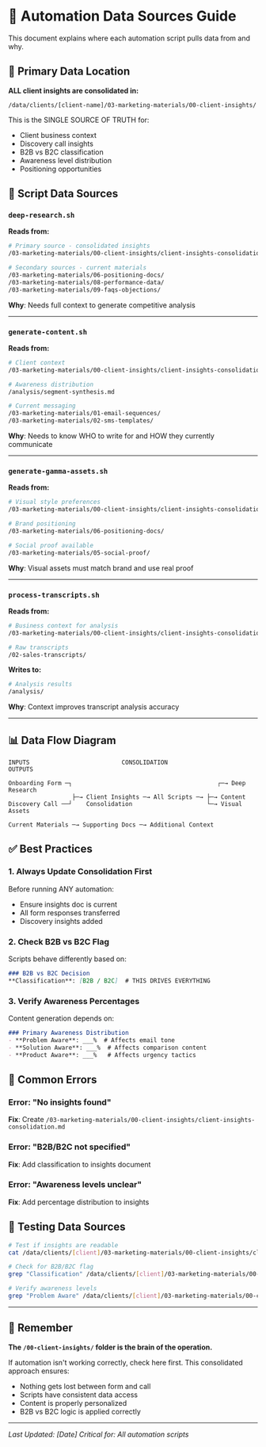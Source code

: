 # 🤖 Automation Data Sources Guide

This document explains where each automation script pulls data from and why.

## 📍 Primary Data Location

**ALL client insights are consolidated in:**
```
/data/clients/[client-name]/03-marketing-materials/00-client-insights/
```

This is the SINGLE SOURCE OF TRUTH for:
- Client business context
- Discovery call insights  
- B2B vs B2C classification
- Awareness level distribution
- Positioning opportunities

## 🔄 Script Data Sources

### `deep-research.sh`
**Reads from:**
```bash
# Primary source - consolidated insights
/03-marketing-materials/00-client-insights/client-insights-consolidation.md

# Secondary sources - current materials
/03-marketing-materials/06-positioning-docs/
/03-marketing-materials/08-performance-data/
/03-marketing-materials/09-faqs-objections/
```

**Why**: Needs full context to generate competitive analysis

---

### `generate-content.sh`
**Reads from:**
```bash
# Client context
/03-marketing-materials/00-client-insights/client-insights-consolidation.md

# Awareness distribution
/analysis/segment-synthesis.md

# Current messaging
/03-marketing-materials/01-email-sequences/
/03-marketing-materials/02-sms-templates/
```

**Why**: Needs to know WHO to write for and HOW they currently communicate

---

### `generate-gamma-assets.sh`
**Reads from:**
```bash
# Visual style preferences
/03-marketing-materials/00-client-insights/client-insights-consolidation.md

# Brand positioning
/03-marketing-materials/06-positioning-docs/

# Social proof available
/03-marketing-materials/05-social-proof/
```

**Why**: Visual assets must match brand and use real proof

---

### `process-transcripts.sh`
**Reads from:**
```bash
# Business context for analysis
/03-marketing-materials/00-client-insights/client-insights-consolidation.md

# Raw transcripts
/02-sales-transcripts/
```

**Writes to:**
```bash
# Analysis results
/analysis/
```

**Why**: Context improves transcript analysis accuracy

---

## 📊 Data Flow Diagram

```
INPUTS                          CONSOLIDATION                    OUTPUTS
                                     
Onboarding Form ─┐                                         ┌─→ Deep Research
                  ├─→ Client Insights ─→ All Scripts ─→ ├─→ Content
Discovery Call ──┘    Consolidation                     └─→ Visual Assets
                                                              
Current Materials ─→ Supporting Docs ─→ Additional Context
```

## ✅ Best Practices

### 1. Always Update Consolidation First
Before running ANY automation:
- Ensure insights doc is current
- All form responses transferred
- Discovery insights added

### 2. Check B2B vs B2C Flag
Scripts behave differently based on:
```markdown
### B2B vs B2C Decision
**Classification**: [B2B / B2C]  # THIS DRIVES EVERYTHING
```

### 3. Verify Awareness Percentages
Content generation depends on:
```markdown
### Primary Awareness Distribution
- **Problem Aware**: ___%  # Affects email tone
- **Solution Aware**: ___%  # Affects comparison content
- **Product Aware**: ___%   # Affects urgency tactics
```

## 🚨 Common Errors

### Error: "No insights found"
**Fix**: Create `/03-marketing-materials/00-client-insights/client-insights-consolidation.md`

### Error: "B2B/B2C not specified"
**Fix**: Add classification to insights document

### Error: "Awareness levels unclear"
**Fix**: Add percentage distribution to insights

## 🔧 Testing Data Sources

```bash
# Test if insights are readable
cat /data/clients/[client]/03-marketing-materials/00-client-insights/client-insights-consolidation.md

# Check for B2B/B2C flag
grep "Classification" /data/clients/[client]/03-marketing-materials/00-client-insights/client-insights-consolidation.md

# Verify awareness levels
grep "Problem Aware" /data/clients/[client]/03-marketing-materials/00-client-insights/client-insights-consolidation.md
```

---

## 🎯 Remember

**The `/00-client-insights/` folder is the brain of the operation.**

If automation isn't working correctly, check here first. This consolidated approach ensures:
- Nothing gets lost between form and call
- Scripts have consistent data access
- Content is properly personalized
- B2B vs B2C logic is applied correctly

---

*Last Updated: [Date]*
*Critical for: All automation scripts*